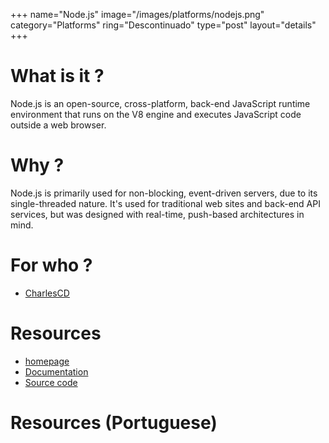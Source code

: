 +++
name="Node.js"
image="/images/platforms/nodejs.png"
category="Platforms"
ring="Descontinuado"
type="post"
layout="details"
+++

# What is it ?

Node.js is an open-source, cross-platform, back-end JavaScript runtime environment that runs on the V8 engine and executes JavaScript code outside a web browser.

# Why ?

Node.js is primarily used for non-blocking, event-driven servers, due to its single-threaded nature. It's used for traditional web sites and back-end API services, but was designed with real-time, push-based architectures in mind.


# For who ?
* [CharlesCD](https://charlescd.io/)

# Resources
* [homepage](https://nodejs.org/en/)
* [Documentation](https://nodejs.org/en/docs/)
* [Source code](https://github.com/nodejs/node)


# Resources (Portuguese)

